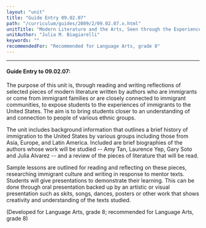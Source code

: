 ```yaml
---
layout: "unit"
title: "Guide Entry 09.02.07"
path: "/curriculum/guides/2009/2/09.02.07.x.html"
unitTitle: "Modern Literature and the Arts, Seen through the Experience of American Immigrants"
unitAuthor: "Julia M. Biagiarelli"
keywords: ""
recommendedFor: "Recommended for Language Arts, grade 8"
---
```

<body>
<hr/>
<h4>
Guide Entry to 09.02.07:
</h4>
<p>The purpose of this unit is, through reading and writing reflections of selected pieces of modern literature written by authors who are immigrants or come from immigrant families or are closely connected to immigrant communities, to expose students to the experiences of immigrants to the United States.  The aim is to bring students closer to an understanding of and connection to people of various ethnic groups.</p>
<p>
The unit includes background information that outlines a brief history of immigration to the United States by various groups including those from Asia, Europe, and Latin America. Included are brief biographies of the authors whose work will be studied -- Amy Tan, Laurence Yep, Gary Soto and Julia Alvarez -- and a review of the pieces of literature that will be read.
</p>
<p>
Sample lessons are outlined for reading and reflecting on these pieces, researching immigrant culture and writing in response to mentor texts. Students will give presentations to demonstrate their learning. This can be done through oral presentation backed up by an artistic or visual presentation such as skits, songs, dances, posters or other work that shows creativity and understanding of the texts studied.
</p>
<p>
(Developed for Language Arts, grade 8; recommended for Language Arts, grade 8)
</p>
</body>
